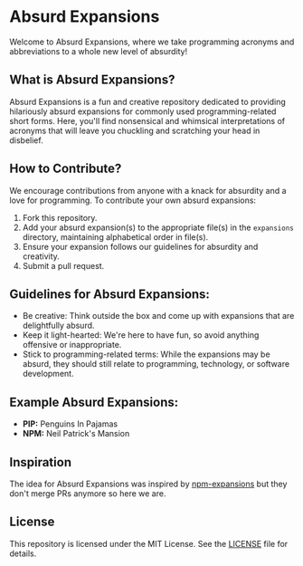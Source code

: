 # Absurd Expansions

Welcome to Absurd Expansions, where we take programming acronyms and abbreviations to a whole new level of absurdity! 

## What is Absurd Expansions?

Absurd Expansions is a fun and creative repository dedicated to providing hilariously absurd expansions for commonly used programming-related short forms. Here, you'll find nonsensical and whimsical interpretations of acronyms that will leave you chuckling and scratching your head in disbelief.

## How to Contribute?

We encourage contributions from anyone with a knack for absurdity and a love for programming. To contribute your own absurd expansions:

1. Fork this repository.
2. Add your absurd expansion(s) to the appropriate file(s) in the `expansions` directory, maintaining alphabetical order in file(s).
3. Ensure your expansion follows our guidelines for absurdity and creativity.
4. Submit a pull request.

## Guidelines for Absurd Expansions:

- Be creative: Think outside the box and come up with expansions that are delightfully absurd.
- Keep it light-hearted: We're here to have fun, so avoid anything offensive or inappropriate.
- Stick to programming-related terms: While the expansions may be absurd, they should still relate to programming, technology, or software development.

## Example Absurd Expansions:

- **PIP:** Penguins In Pajamas
- **NPM:** Neil Patrick's Mansion

## Inspiration

The idea for Absurd Expansions was inspired by [npm-expansions](https://github.com/npm/npm-expansions) but they don't merge PRs anymore so here we are.


## License

This repository is licensed under the MIT License. See the [LICENSE](https://github.com/LiReNa00/absurd-expansions/blob/main/LICENSE) file for details.
